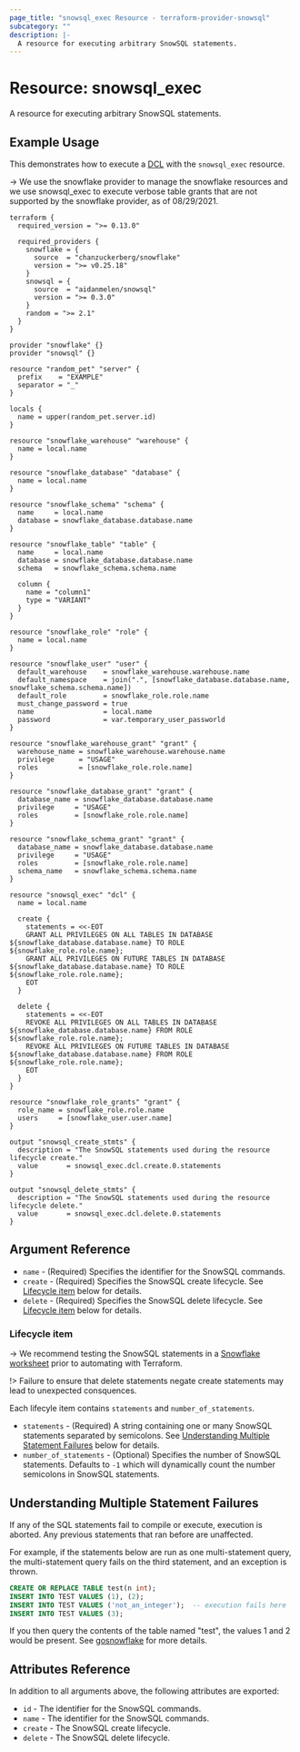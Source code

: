 ```yaml
---
page_title: "snowsql_exec Resource - terraform-provider-snowsql"
subcategory: ""
description: |-
  A resource for executing arbitrary SnowSQL statements.
---
```


# Resource: snowsql_exec

A resource for executing arbitrary SnowSQL statements.

## Example Usage

This demonstrates how to execute a [DCL](https://www.geeksforgeeks.org/sql-ddl-dql-dml-dcl-tcl-commands/) with the `snowsql_exec` resource.

-> We use the snowflake provider to manage the snowflake resources and we use snowsql_exec to execute verbose table grants that are not supported by the snowflake provider, as of 08/29/2021.

```hcl
terraform {
  required_version = ">= 0.13.0"

  required_providers {
    snowflake = {
      source  = "chanzuckerberg/snowflake"
      version = ">= v0.25.18"
    }
    snowsql = {
      source  = "aidanmelen/snowsql"
      version = ">= 0.3.0"
    }
    random = ">= 2.1"
  }
}

provider "snowflake" {}
provider "snowsql" {}

resource "random_pet" "server" {
  prefix    = "EXAMPLE"
  separator = "_"
}

locals {
  name = upper(random_pet.server.id)
}

resource "snowflake_warehouse" "warehouse" {
  name = local.name
}

resource "snowflake_database" "database" {
  name = local.name
}

resource "snowflake_schema" "schema" {
  name     = local.name
  database = snowflake_database.database.name
}

resource "snowflake_table" "table" {
  name     = local.name
  database = snowflake_database.database.name
  schema   = snowflake_schema.schema.name

  column {
    name = "column1"
    type = "VARIANT"
  }
}

resource "snowflake_role" "role" {
  name = local.name
}

resource "snowflake_user" "user" {
  default_warehouse    = snowflake_warehouse.warehouse.name
  default_namespace    = join(".", [snowflake_database.database.name, snowflake_schema.schema.name])
  default_role         = snowflake_role.role.name
  must_change_password = true
  name                 = local.name
  password             = var.temporary_user_passworld
}

resource "snowflake_warehouse_grant" "grant" {
  warehouse_name = snowflake_warehouse.warehouse.name
  privilege      = "USAGE"
  roles          = [snowflake_role.role.name]
}

resource "snowflake_database_grant" "grant" {
  database_name = snowflake_database.database.name
  privilege     = "USAGE"
  roles         = [snowflake_role.role.name]
}

resource "snowflake_schema_grant" "grant" {
  database_name = snowflake_database.database.name
  privilege     = "USAGE"
  roles         = [snowflake_role.role.name]
  schema_name   = snowflake_schema.schema.name
}

resource "snowsql_exec" "dcl" {
  name = local.name

  create {
    statements = <<-EOT
    GRANT ALL PRIVILEGES ON ALL TABLES IN DATABASE ${snowflake_database.database.name} TO ROLE ${snowflake_role.role.name};
    GRANT ALL PRIVILEGES ON FUTURE TABLES IN DATABASE ${snowflake_database.database.name} TO ROLE ${snowflake_role.role.name};
    EOT
  }

  delete {
    statements = <<-EOT
    REVOKE ALL PRIVILEGES ON ALL TABLES IN DATABASE ${snowflake_database.database.name} FROM ROLE ${snowflake_role.role.name};
    REVOKE ALL PRIVILEGES ON FUTURE TABLES IN DATABASE ${snowflake_database.database.name} FROM ROLE ${snowflake_role.role.name};
    EOT
  }
}

resource "snowflake_role_grants" "grant" {
  role_name = snowflake_role.role.name
  users     = [snowflake_user.user.name]
}

output "snowsql_create_stmts" {
  description = "The SnowSQL statements used during the resource lifecycle create."
  value       = snowsql_exec.dcl.create.0.statements
}

output "snowsql_delete_stmts" {
  description = "The SnowSQL statements used during the resource lifecycle delete."
  value       = snowsql_exec.dcl.delete.0.statements
}
```

## Argument Reference

* `name` - (Required) Specifies the identifier for the SnowSQL commands.
* `create` - (Required) Specifies the SnowSQL create lifecycle. See [Lifecycle item](#lifecycle-item) below for details.
* `delete` - (Required) Specifies the SnowSQL delete lifecycle. See [Lifecycle item](#lifecycle-item) below for details.

### Lifecycle item

-> We recommend testing the SnowSQL statements in a [Snowflake worksheet](https://docs.snowflake.com/en/user-guide/ui-worksheet.html) prior to automating with Terraform.

!> Failure to ensure that delete statements negate create statements may lead to unexpected consquences.

Each lifecyle item contains `statements` and `number_of_statements`.

- `statements` - (Required) A string containing one or many SnowSQL statements separated by semicolons. See [Understanding Multiple Statement Failures](#understanding-multiple-statement-failures) below for details.
- `number_of_statements` - (Optional) Specifies the number of SnowSQL statements. Defaults to `-1` which will dynamically count the number semicolons in SnowSQL statements.

## Understanding Multiple Statement Failures

If any of the SQL statements fail to compile or execute, execution is aborted. Any previous statements that ran before are unaffected.

For example, if the statements below are run as one multi-statement query, the multi-statement query fails on the third statement, and an exception is thrown.

```sql
CREATE OR REPLACE TABLE test(n int);
INSERT INTO TEST VALUES (1), (2);
INSERT INTO TEST VALUES ('not_an_integer');  -- execution fails here
INSERT INTO TEST VALUES (3);
```

If you then query the contents of the table named "test", the values 1 and 2 would be present. See [gosnowflake](https://godoc.org/github.com/snowflakedb/gosnowflake#hdr-Executing_Multiple_Statements_in_One_Call) for more details.

## Attributes Reference

In addition to all arguments above, the following attributes are exported:

* `id` - The identifier for the SnowSQL commands.
* `name` - The identifier for the SnowSQL commands.
* `create` - The SnowSQL create lifecycle.
* `delete` - The SnowSQL delete lifecycle.

